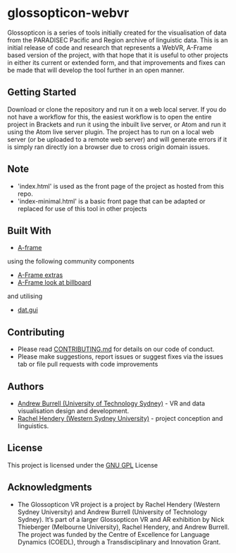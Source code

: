 # glossopticon-webvr

Glossopticon is a series of tools initially created for the visualisation of data from the PARADISEC Pacific and Region archive of linguistic data. This is an initial release of code and research that represents a WebVR, A-Frame based version of the project, with that hope that it is useful to other projects in either its current or extended form, and that improvements and fixes can be made that will develop the tool further in an open manner. 

## Getting Started

Download or clone the repository and run it on a web local server. If you do not have a workflow for this, the easiest workflow is to open the entire project in Brackets and run it using the inbuilt live server, or Atom and run it using the Atom live server plugin. The project has to run on a local web server (or be uploaded to a remote web server) and will generate errors if it is simply ran directly ion a browser due to cross origin domain issues.

## Note

* 'index.html' is used as the front page of the project as hosted from this repo. 
* 'index-minimal.html' is a basic front page that can be adapted or replaced for use of this tool in other projects

## Built With

* [A-frame](https://aframe.io/)

using the following community components

* [A-Frame extras](https://github.com/donmccurdy/aframe-extras)
* [A-Frame look at billboard](https://github.com/blairmacintyre/aframe-look-at-billboard-component)

and utilising

* [dat.gui](https://github.com/dataarts/dat.gui)

## Contributing

* Please read [CONTRIBUTING.md](https://github.com/clavis-magna/glossopticon-webvr/blob/master/CONTRIBUTING.md) for details on our code of conduct.
* Please make suggestions, report issues or suggest fixes via the issues tab or file pull requests with code improvements

## Authors

* [Andrew Burrell (University of Technology Sydney)](https://uts.edu.au/staff/andrew.burrell) - VR and data visualisation design and development.
* [Rachel Hendery (Western Sydney University)](https://www.westernsydney.edu.au/staff_profiles/uws_profiles/doctor_rachel_hendery) - project conception and linguistics.

## License

This project is licensed under the [GNU GPL](https://github.com/clavis-magna/glossopticon-webvr/blob/master/LICENSE) License

## Acknowledgments

* The Glossopticon VR project is a project by Rachel Hendery (Western Sydney University) and Andrew Burrell (University of Technology Sydney). It’s part of a larger Glossopticon VR and AR exhibition by Nick Thieberger (Melbourne University), Rachel Hendery, and Andrew Burrell. The project was funded by the Centre of Excellence for Language Dynamics (COEDL), through a Transdisciplinary and Innovation Grant.




